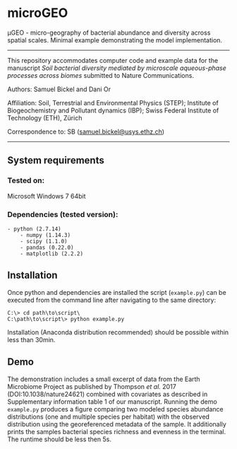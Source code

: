 # microGEO

μGEO - micro-geography of bacterial abundance and diversity across spatial scales. Minimal example demonstrating the model implementation.

---
This repository accommodates computer code and example data for the manuscript *Soil bacterial diversity mediated by microscale aqueous-phase processes across biomes* submitted to Nature Communications.

Authors: Samuel Bickel and Dani Or

Affiliation: Soil, Terrestrial and Environmental Physics (STEP); Institute of Biogeochemistry and Pollutant dynamics (IBP); Swiss Federal Institute of Technology (ETH), Zürich

Correspondence to: SB (samuel.bickel@usys.ethz.ch)

---
## System requirements
### Tested on: 
Microsoft Windows 7 64bit
### Dependencies (tested version):
	- python (2.7.14)
		- numpy (1.14.3)
		- scipy (1.1.0)
		- pandas (0.22.0)
		- matplotlib (2.2.2)
## Installation
Once python and dependencies are installed the script (`example.py`) can be executed from the command line after navigating to the same directory:
```
C:\> cd path\to\script\
C:\path\to\script\> python example.py
```
Installation (Anaconda distribution recommended) should be possible within less than 30min.

## Demo
The demonstration includes a small excerpt of data from the Earth Microbiome Project as published by Thompson *et al.* 2017 (DOI:10.1038/nature24621) combined with covariates as described in Supplementary information table 1 of our manuscript. 
Running the demo `example.py` produces a figure comparing two modeled species abundance distributions (one and multiple species per habitat) with the observed distribution using the georeferenced metadata of the sample. It additionally prints the samples bacterial species richness and evenness in the terminal. The runtime should be less then 5s.
